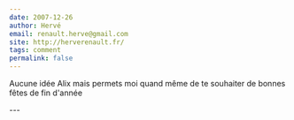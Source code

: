 ```yaml
---
date: 2007-12-26
author: Hervé
email: renault.herve@gmail.com
site: http://herverenault.fr/
tags: comment
permalink: false
---
```


<p>Aucune idée Alix mais permets moi quand même de te souhaiter de bonnes fêtes de fin d'année</p>
---